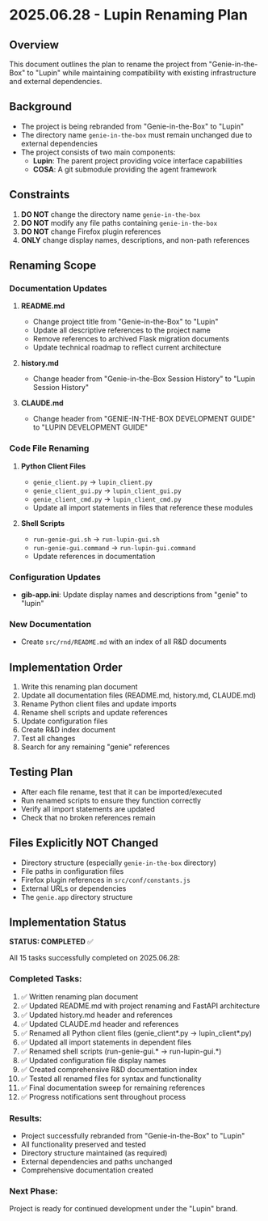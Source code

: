 # 2025.06.28 - Lupin Renaming Plan

## Overview
This document outlines the plan to rename the project from "Genie-in-the-Box" to "Lupin" while maintaining compatibility with existing infrastructure and external dependencies.

## Background
- The project is being rebranded from "Genie-in-the-Box" to "Lupin"
- The directory name `genie-in-the-box` must remain unchanged due to external dependencies
- The project consists of two main components:
  - **Lupin**: The parent project providing voice interface capabilities
  - **COSA**: A git submodule providing the agent framework

## Constraints
1. **DO NOT** change the directory name `genie-in-the-box`
2. **DO NOT** modify any file paths containing `genie-in-the-box`
3. **DO NOT** change Firefox plugin references
4. **ONLY** change display names, descriptions, and non-path references

## Renaming Scope

### Documentation Updates
1. **README.md**
   - Change project title from "Genie-in-the-Box" to "Lupin"
   - Update all descriptive references to the project name
   - Remove references to archived Flask migration documents
   - Update technical roadmap to reflect current architecture

2. **history.md**
   - Change header from "Genie-in-the-Box Session History" to "Lupin Session History"

3. **CLAUDE.md**
   - Change header from "GENIE-IN-THE-BOX DEVELOPMENT GUIDE" to "LUPIN DEVELOPMENT GUIDE"

### Code File Renaming
1. **Python Client Files**
   - `genie_client.py` → `lupin_client.py`
   - `genie_client_gui.py` → `lupin_client_gui.py`
   - `genie_client_cmd.py` → `lupin_client_cmd.py`
   - Update all import statements in files that reference these modules

2. **Shell Scripts**
   - `run-genie-gui.sh` → `run-lupin-gui.sh`
   - `run-genie-gui.command` → `run-lupin-gui.command`
   - Update references in documentation

### Configuration Updates
- **gib-app.ini**: Update display names and descriptions from "genie" to "lupin"

### New Documentation
- Create `src/rnd/README.md` with an index of all R&D documents

## Implementation Order
1. Write this renaming plan document
2. Update all documentation files (README.md, history.md, CLAUDE.md)
3. Rename Python client files and update imports
4. Rename shell scripts and update references
5. Update configuration files
6. Create R&D index document
7. Test all changes
8. Search for any remaining "genie" references

## Testing Plan
- After each file rename, test that it can be imported/executed
- Run renamed scripts to ensure they function correctly
- Verify all import statements are updated
- Check that no broken references remain

## Files Explicitly NOT Changed
- Directory structure (especially `genie-in-the-box` directory)
- File paths in configuration files
- Firefox plugin references in `src/conf/constants.js`
- External URLs or dependencies
- The `genie.app` directory structure

## Implementation Status
**STATUS: COMPLETED** ✅

All 15 tasks successfully completed on 2025.06.28:

### Completed Tasks:
1. ✅ Written renaming plan document 
2. ✅ Updated README.md with project renaming and FastAPI architecture
3. ✅ Updated history.md header and references
4. ✅ Updated CLAUDE.md header and references  
5. ✅ Renamed all Python client files (genie_client*.py → lupin_client*.py)
6. ✅ Updated all import statements in dependent files
7. ✅ Renamed shell scripts (run-genie-gui.* → run-lupin-gui.*)
8. ✅ Updated configuration file display names
9. ✅ Created comprehensive R&D documentation index
10. ✅ Tested all renamed files for syntax and functionality
11. ✅ Final documentation sweep for remaining references
12. ✅ Progress notifications sent throughout process

### Results:
- Project successfully rebranded from "Genie-in-the-Box" to "Lupin"
- All functionality preserved and tested
- Directory structure maintained (as required)
- External dependencies and paths unchanged
- Comprehensive documentation created

### Next Phase:
Project is ready for continued development under the "Lupin" brand.
